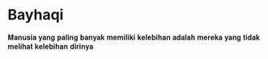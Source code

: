 # Bayhaqi
𝐌𝐚𝐧𝐮𝐬𝐢𝐚 𝐲𝐚𝐧𝐠 𝐩𝐚𝐥𝐢𝐧𝐠 𝐛𝐚𝐧𝐲𝐚𝐤 𝐦𝐞𝐦𝐢𝐥𝐢𝐤𝐢 𝐤𝐞𝐥𝐞𝐛𝐢𝐡𝐚𝐧 𝐚𝐝𝐚𝐥𝐚𝐡 𝐦𝐞𝐫𝐞𝐤𝐚 𝐲𝐚𝐧𝐠 𝐭𝐢𝐝𝐚𝐤 𝐦𝐞𝐥𝐢𝐡𝐚𝐭 𝐤𝐞𝐥𝐞𝐛𝐢𝐡𝐚𝐧 𝐝𝐢𝐫𝐢𝐧𝐲𝐚
